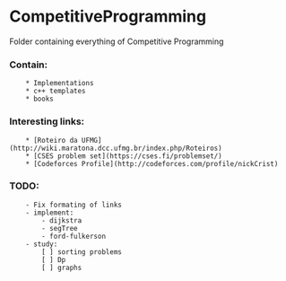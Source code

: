 # CompetitiveProgramming

Folder containing everything of Competitive Programming

### Contain:<br/>
        * Implementations
        * c++ templates
        * books

### Interesting links:<br>
        * [Roteiro da UFMG](http://wiki.maratona.dcc.ufmg.br/index.php/Roteiros)
        * [CSES problem set](https://cses.fi/problemset/)
        * [Codeforces Profile](http://codeforces.com/profile/nickCrist)

### TODO:<br>
        - Fix formating of links
        - implement:
            - dijkstra
            - segTree
            - ford-fulkerson
        - study:
            [ ] sorting problems
            [ ] Dp
            [ ] graphs

